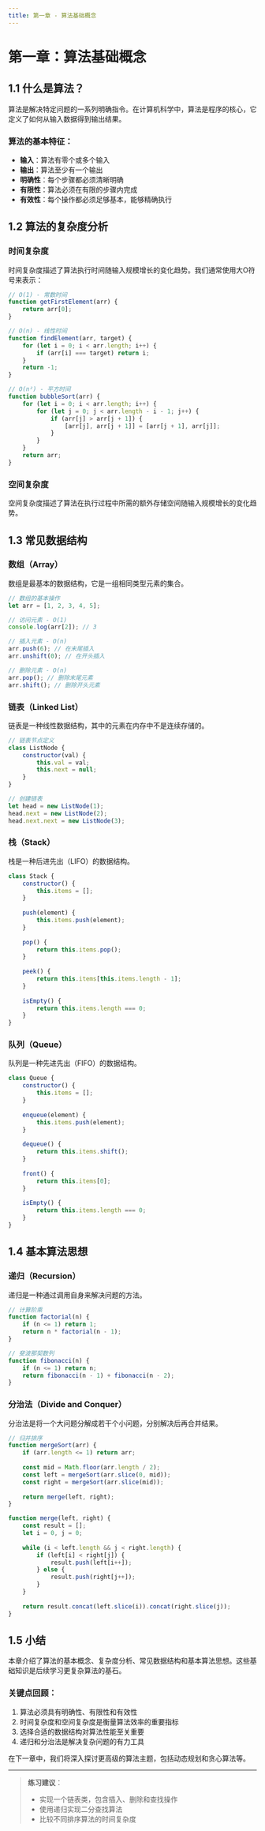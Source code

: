 ```yaml
---
title: 第一章 - 算法基础概念
---
```


# 第一章：算法基础概念

## 1.1 什么是算法？

算法是解决特定问题的一系列明确指令。在计算机科学中，算法是程序的核心，它定义了如何从输入数据得到输出结果。

### 算法的基本特征：

- **输入**：算法有零个或多个输入
- **输出**：算法至少有一个输出
- **明确性**：每个步骤都必须清晰明确
- **有限性**：算法必须在有限的步骤内完成
- **有效性**：每个操作都必须足够基本，能够精确执行

## 1.2 算法的复杂度分析

### 时间复杂度

时间复杂度描述了算法执行时间随输入规模增长的变化趋势。我们通常使用大O符号来表示：

```javascript
// O(1) - 常数时间
function getFirstElement(arr) {
    return arr[0];
}

// O(n) - 线性时间
function findElement(arr, target) {
    for (let i = 0; i < arr.length; i++) {
        if (arr[i] === target) return i;
    }
    return -1;
}

// O(n²) - 平方时间
function bubbleSort(arr) {
    for (let i = 0; i < arr.length; i++) {
        for (let j = 0; j < arr.length - i - 1; j++) {
            if (arr[j] > arr[j + 1]) {
                [arr[j], arr[j + 1]] = [arr[j + 1], arr[j]];
            }
        }
    }
    return arr;
}
```

### 空间复杂度

空间复杂度描述了算法在执行过程中所需的额外存储空间随输入规模增长的变化趋势。

## 1.3 常见数据结构

### 数组（Array）

数组是最基本的数据结构，它是一组相同类型元素的集合。

```javascript
// 数组的基本操作
let arr = [1, 2, 3, 4, 5];

// 访问元素 - O(1)
console.log(arr[2]); // 3

// 插入元素 - O(n)
arr.push(6); // 在末尾插入
arr.unshift(0); // 在开头插入

// 删除元素 - O(n)
arr.pop(); // 删除末尾元素
arr.shift(); // 删除开头元素
```

### 链表（Linked List）

链表是一种线性数据结构，其中的元素在内存中不是连续存储的。

```javascript
// 链表节点定义
class ListNode {
    constructor(val) {
        this.val = val;
        this.next = null;
    }
}

// 创建链表
let head = new ListNode(1);
head.next = new ListNode(2);
head.next.next = new ListNode(3);
```

### 栈（Stack）

栈是一种后进先出（LIFO）的数据结构。

```javascript
class Stack {
    constructor() {
        this.items = [];
    }
    
    push(element) {
        this.items.push(element);
    }
    
    pop() {
        return this.items.pop();
    }
    
    peek() {
        return this.items[this.items.length - 1];
    }
    
    isEmpty() {
        return this.items.length === 0;
    }
}
```

### 队列（Queue）

队列是一种先进先出（FIFO）的数据结构。

```javascript
class Queue {
    constructor() {
        this.items = [];
    }
    
    enqueue(element) {
        this.items.push(element);
    }
    
    dequeue() {
        return this.items.shift();
    }
    
    front() {
        return this.items[0];
    }
    
    isEmpty() {
        return this.items.length === 0;
    }
}
```

## 1.4 基本算法思想

### 递归（Recursion）

递归是一种通过调用自身来解决问题的方法。

```javascript
// 计算阶乘
function factorial(n) {
    if (n <= 1) return 1;
    return n * factorial(n - 1);
}

// 斐波那契数列
function fibonacci(n) {
    if (n <= 1) return n;
    return fibonacci(n - 1) + fibonacci(n - 2);
}
```

### 分治法（Divide and Conquer）

分治法是将一个大问题分解成若干个小问题，分别解决后再合并结果。

```javascript
// 归并排序
function mergeSort(arr) {
    if (arr.length <= 1) return arr;
    
    const mid = Math.floor(arr.length / 2);
    const left = mergeSort(arr.slice(0, mid));
    const right = mergeSort(arr.slice(mid));
    
    return merge(left, right);
}

function merge(left, right) {
    const result = [];
    let i = 0, j = 0;
    
    while (i < left.length && j < right.length) {
        if (left[i] < right[j]) {
            result.push(left[i++]);
        } else {
            result.push(right[j++]);
        }
    }
    
    return result.concat(left.slice(i)).concat(right.slice(j));
}
```

## 1.5 小结

本章介绍了算法的基本概念、复杂度分析、常见数据结构和基本算法思想。这些基础知识是后续学习更复杂算法的基石。

### 关键点回顾：

1. 算法必须具有明确性、有限性和有效性
2. 时间复杂度和空间复杂度是衡量算法效率的重要指标
3. 选择合适的数据结构对算法性能至关重要
4. 递归和分治法是解决复杂问题的有力工具

在下一章中，我们将深入探讨更高级的算法主题，包括动态规划和贪心算法等。

---

> **练习建议**：
> - 实现一个链表类，包含插入、删除和查找操作
> - 使用递归实现二分查找算法
> - 比较不同排序算法的时间复杂度